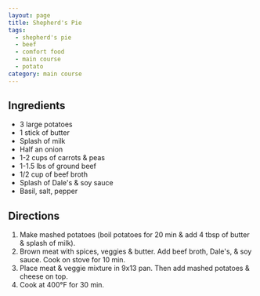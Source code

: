 ```yaml
---
layout: page
title: Shepherd's Pie
tags:
  - shepherd's pie
  - beef
  - comfort food
  - main course
  - potato
category: main course
---
```


## Ingredients
* 3 large potatoes
* 1 stick of butter
* Splash of milk
* Half an onion
* 1-2 cups of carrots & peas
* 1-1.5 lbs of ground beef
* 1/2 cup of beef broth
* Splash of Dale's & soy sauce
* Basil, salt, pepper

## Directions
1. Make mashed potatoes (boil potatoes for 20 min & add 4 tbsp of butter & splash of milk).
2. Brown meat with spices, veggies & butter. Add beef broth, Dale's, & soy sauce. Cook on stove for 10 min.
3. Place meat & veggie mixture in 9x13 pan. Then add mashed potatoes & cheese on top.
4. Cook at 400°F for 30 min.

